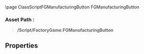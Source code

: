 \page ClassScriptFGManufacturingButton FGManufacturingButton
### Asset Path :
<b><blockquote>/Script/FactoryGame.FGManufacturingButton</blockquote></b>
## Properties

